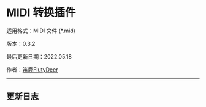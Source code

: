 # MIDI 转换插件

适用格式：MIDI 文件 (*.mid)

版本：0.3.2

最后更新日期：2022.05.18

作者：[笛鹿FlutyDeer](https://space.bilibili.com/386270936)

-----

## 更新日志
